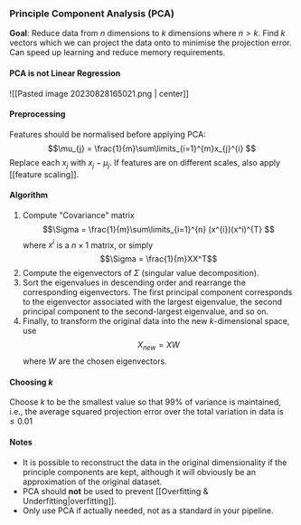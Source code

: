 ### Principle Component Analysis (PCA)
**Goal**: Reduce data from $n$ dimensions to $k$ dimensions where $n\gt k$. 
Find $k$ vectors which we can project the data onto to minimise the projection error. 
Can speed up learning and reduce memory requirements.

#### PCA is not Linear Regression
![[Pasted image 20230828165021.png | center]]

#### Preprocessing
Features should be normalised before applying PCA:
$$\mu_{j} = \frac{1}{m}\sum\limits_{i=1}^{m}x_{j}^{i} $$
Replace each $x_{j}$ with $x_{j} - \mu_{j}$. 
If features are on different scales, also apply [[feature scaling]].

#### Algorithm
 1. Compute "Covariance" matrix $$\Sigma = \frac{1}{m}\sum\limits_{i=1}^{n} (x^{i})(x^i)^{T} $$ where $x^{i}$ is a $n\times 1$ matrix, or simply $$\Sigma = \frac{1}{m}XX^T$$
 2. Compute the eigenvectors of $\Sigma$ (singular value decomposition).
 3. Sort the eigenvalues in descending order and rearrange the corresponding eigenvectors. The first principal component corresponds to the eigenvector associated with the largest eigenvalue, the second principal component to the second-largest eigenvalue, and so on.
 4. Finally, to transform the original data into the new $k$-dimensional space, use $$X_{new}= XW$$ where $W$ are the chosen eigenvectors.

#### Choosing $k$
Choose $k$ to be the smallest value so that 99% of variance is maintained, i.e., the average squared projection error over the total variation in data is $\leq 0.01$ 

#### Notes
 - It is possible to reconstruct the data in the original dimensionality if the principle components are kept, although it will obviously be an approximation of the original dataset.
 - PCA should **not** be used to prevent [[Overfitting & Underfitting|overfitting]].
 - Only use PCA if actually needed, not as a standard in your pipeline.
